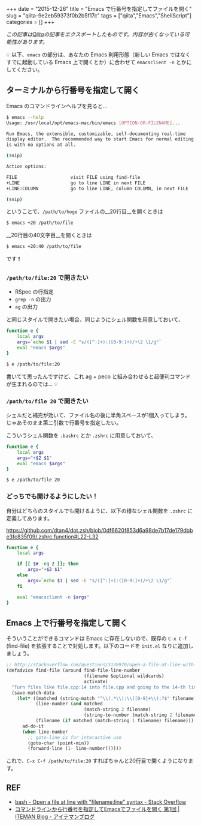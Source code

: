 +++ 
date = "2015-12-26"
title = "Emacs で行番号を指定してファイルを開く"
slug = "qiita-9e2eb59373f0b2b5f17c" 
tags = ["qiita","Emacs","ShellScript"]
categories = []
+++

*この記事は[Qiita](https://qiita.com/dtan4/items/9e2eb59373f0b2b5f17c)の記事をエクスポートしたものです。内容が古くなっている可能性があります。*

:bulb: 以下、`emacs` の部分は、あなたの Emacs 利用形態（新しい Emacs ではなくすでに起動している Emacs 上で開くとか）に合わせて `emacsclient -n` とかにしてください。

## ターミナルから行番号を指定して開く
Emacs のコマンドラインヘルプを見ると…

```bash
$ emacs --help
Usage: /usr/local/opt/emacs-mac/bin/emacs [OPTION-OR-FILENAME]...

Run Emacs, the extensible, customizable, self-documenting real-time
display editor.  The recommended way to start Emacs for normal editing
is with no options at all.

(snip)

Action options:

FILE                    visit FILE using find-file
+LINE                   go to line LINE in next FILE
+LINE:COLUMN            go to line LINE, column COLUMN, in next FILE

(snip)
```

ということで、`/path/to/hoge` ファイルの__20行目__を開くときは

```bash
$ emacs +20 /path/to/file
```

__20行目の40文字目__を開くときは

```bash
$ emacs +20:40 /path/to/file
```

です :exclamation: 


### `/path/to/file:20` で開きたい
- RSpec の行指定
- `grep -n` の出力
- `ag` の出力

と同じスタイルで開きたい場合、同じようにシェル関数を用意しておいて、

```bash
function e {
    local args
    args=`echo $1 | sed -E "s/([^:]+):([0-9:]+)/+\2 \1/g"`
    eval "emacs $args"
}
```

```bash
$ e /path/to/file:20
```

書いてて思ったんですけど、これ ag + peco と組み合わせると超便利コマンドが生まれるのでは… :bulb: 

### `/path/to/file 20` で開きたい
シェルだと補完が効いて、ファイル名の後に半角スペースが1個入ってしまう。じゃあそのまま第二引数で行番号を指定したい。

こういうシェル関数を `.bashrc` とか `.zshrc` に用意しておいて、

```bash
function e {
    local args
    args="+$2 $1"
    eval "emacs $args"
}
```

```bash
$ e /path/to/file 20
```

### どっちでも開けるようにしたい！

自分はどちらのスタイルでも開けるように、以下の様なシェル関数を `.zshrc` に定義してあります。

https://github.com/dtan4/dot.zsh/blob/0df6620f853d6a98de7b17de179dbbe3fc835f09/.zshrc.function#L22-L32

```bash
function e {
    local args

    if [[ $# -eq 2 ]]; then
        args="+$2 $1"
    else
        args=`echo $1 | sed -E "s/([^:]+):([0-9:]+)/+\2 \1/g"`
    fi

    eval "emacsclient -n $args"
}
```

## Emacs 上で行番号を指定して開く
そういうことができるコマンドは Emacs に存在しないので、既存の `C-x C-f` (find-file) を拡張することで対処します。以下のコードを `init.el` なりに追加しましょう。

```el
;; http://stackoverflow.com/questions/3139970/open-a-file-at-line-with-filenameline-syntax/3141456#3141456
(defadvice find-file (around find-file-line-number
                             (filename &optional wildcards)
                             activate)
  "Turn files like file.cpp:14 into file.cpp and going to the 14-th line."
  (save-match-data
    (let* ((matched (string-match "^\\(.*\\):\\([0-9]+\\):?$" filename))
           (line-number (and matched
                             (match-string 2 filename)
                             (string-to-number (match-string 2 filename))))
           (filename (if matched (match-string 1 filename) filename)))
      ad-do-it
      (when line-number
        ;; goto-line is for interactive use
        (goto-char (point-min))
        (forward-line (1- line-number))))))
```

これで、`C-x C-f /path/to/file:20` すればちゃんと20行目で開くようになります。

## REF
- [bash - Open a file at line with "filename:line" syntax - Stack Overflow](http://stackoverflow.com/questions/3139970/open-a-file-at-line-with-filenameline-syntax)
- [コマンドラインから行番号を指定してEmacsでファイルを開く 第1回 | ITEMAN Blog - アイテマンブログ](http://iteman.jp/blog/2009/01/post.html)
